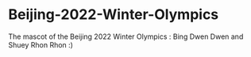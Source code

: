 # Beijing-2022-Winter-Olympics
The mascot of the Beijing 2022 Winter Olympics : Bing Dwen Dwen and Shuey Rhon Rhon :)
